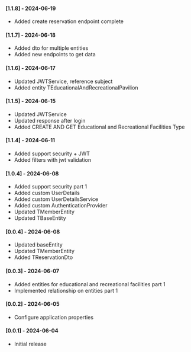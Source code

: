 #### [1.1.8] - 2024-06-19
- Added create reservation endpoint complete

#### [1.1.7] - 2024-06-18
- Added dto for multiple entities
- Added new endpoints to get data

#### [1.1.6] - 2024-06-17
- Updated JWTService, reference subject
- Added entity TEducationalAndRecreationalPavilion

#### [1.1.5] - 2024-06-15
- Updated JWTService
- Updated response after login
- Added CREATE AND GET Educational and Recreational Facilities Type

#### [1.1.4] - 2024-06-11

- Added support security + JWT 
- Added filters with jwt validation

#### [1.0.4] - 2024-06-08

- Added support security part 1
- Added custom UserDetails
- Added custom UserDetailsService
- Added custom AuthenticationProvider
- Updated TMemberEntity
- Updated TBaseEntity

#### [0.0.4] - 2024-06-08

- Updated baseEntity
- Updated TMemberEntity
- Added TReservationDto

#### [0.0.3] - 2024-06-07

- Added entities for educational and recreational facilities part 1
- Implemented relationship on entities part 1

#### [0.0.2] - 2024-06-05

- Configure application properties

#### [0.0.1] - 2024-06-04

- Initial release